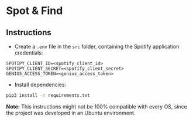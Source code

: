 # Spot & Find

## Instructions

- Create a `.env` file in the `src` folder, containing the Spotify application credentials:

```
SPOTIPY_CLIENT_ID=<spotify_client_id>
SPOTIPY_CLIENT_SECRET=<spotify_client_secret>
GENIUS_ACCESS_TOKEN=<genius_access_token>
```

- Install dependencies: 

```sh
pip3 install -r requirements.txt
```

**Note:** This instructions might not be 100% compatible with every OS, since the project was developed in an Ubuntu environment. 